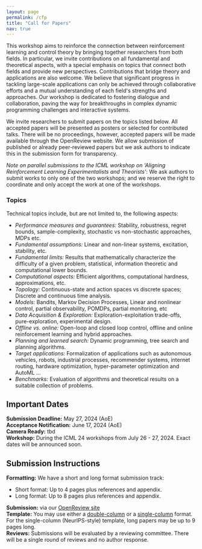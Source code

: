 ```yaml
---
layout: page
permalink: /cfp
title: "Call for Papers"
nav: true
---
```


<!-- Despite rapid advances in machine learning, solving large-scale stochastic dynamic programming problems remains a significant challenge. The combination of neural networks with RL has opened new avenues for algorithm design, but the lack of theoretical guarantees of these approaches hinders their applicability to high-stake problems traditionally addressed using control theory, such as online supply chain optimization, industrial automation, and adaptive transportation systems. This workshop focuses on recent advances in developing a learning theory of decision (control) systems, that builds on techniques and concepts from two communities that historically had limited interactions despite their shared goals: Reinforcement learning (RL) and control theory. -->

This workshop aims to reinforce the connection between reinforcement learning and control theory by bringing together researchers from both fields. In particular, we invite contributions on all fundamental and theoretical aspects, with a special emphasis on topics that connect both fields and provide new perspectives. Contributions that bridge theory and applications are also welcome. We believe that significant progress in tackling large-scale applications can only be achieved through collaborative efforts and a mutual understanding of each field's strengths and approaches. Our workshop is dedicated to fostering dialogue and collaboration, paving the way for breakthroughs in complex dynamic programming challenges and interactive systems.

We invite researchers to submit papers on the topics listed below. All accepted papers will be presented as posters or selected for contributed talks. There will be no proceedings, however, accepted papers will be made available through the OpenReview website. We allow submission of published or already peer-reviewed papers but we ask authors to indicate this in the submission form for transparency.

_Note on parallel submissions to the ICML workshop on 'Aligning Reinforcement Learning Experimentalists and Theorists'_: We ask authors to submit works to only one of the two workshops; and we reserve the right to coordinate and only accept the work at one of the workshops.


### Topics


Technical topics include, but are not limited to, the following aspects:

- *Performance measures and guarantees:* Stability, robustness, regret bounds, sample-complexity, stochastic vs non-stochastic approaches, MDPs etc.
- *Fundamental assumptions:* Linear and non-linear systems, excitation, stability, etc.
- *Fundamental limits:* Results that mathematically characterize the difficulty of a given problem, statistical, information theoretic and computational lower bounds.
- *Computational aspects:* Efficient algorithms, computational hardness, approximations, etc.
- *Topology:* Continuous-state and action spaces vs discrete spaces; Discrete and continuous time analysis.
- *Models:* Bandits, Markov Decision Processes, Linear and nonlinear control, partial observability, POMDPs, partial monitoring, etc
- *Data Acquisition & Exploration:* Exploration-exploitation trade-offs, pure-exploration, experimental design.
- *Offline vs. online:* Open-loop and closed loop control, offline and online reinforcement learning and hybrid approaches.
- *Planning and learned search:* Dynamic programming, tree search and planning algorithms.
- *Target applications:* Formalization of applications such as autonomous vehicles, robots, industrial processes, recommender systems, internet routing, hardware optimization, hyper-parameter optimization and AutoML …
- *Benchmarks:* Evaluation of algorithms and theoretical results on a suitable collection of problems.



## Important Dates

__Submission Deadline:__ May 27, 2024 (AoE) <br>
__Acceptance Notification:__ June 17, 2024 (AoE)<br>
__Camera Ready:__ tbd<br>
__Workshop:__ During the ICML 24 workshops from July 26 - 27, 2024. Exact dates will be announced soon.<br>

## Submission Instructions

__Formatting:__ We have a short and long format submission track:
* Short format: Up to 4 pages plus references and appendix.
* Long format: Up to 8 pages plus references and appendix.

__Submission:__ via our [OpenReview site](https://openreview.net/group?id=ICML.cc/2024/Workshop/RLControlTheory) <br>
__Template:__ You may use either a [double-column](assets/forlac2024-double.zip) or a [single-column](assets/forlac2024-single.zip) format. For the single-column (NeurIPS-style) template, long papers may be up to 9 pages long.<br>
__Reviews:__ Submissions will be evaluated by a reviewing committee. There will be a single round of reviews and no author response.<br>

